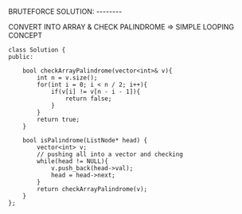 ​BRUTEFORCE SOLUTION: -------- 
    
CONVERT INTO ARRAY & CHECK PALINDROME => SIMPLE LOOPING CONCEPT   
    
```
class Solution {
public:
    
    bool checkArrayPalindrome(vector<int>& v){
        int n = v.size();
        for(int i = 0; i < n / 2; i++){
            if(v[i] != v[n - i - 1]){
                return false;
            }
        }
        return true;
    }
    
    bool isPalindrome(ListNode* head) {
        vector<int> v;
        // pushing all into a vector and checking
        while(head != NULL){
            v.push_back(head->val);
            head = head->next;
        }
        return checkArrayPalindrome(v);
    }
};
```
